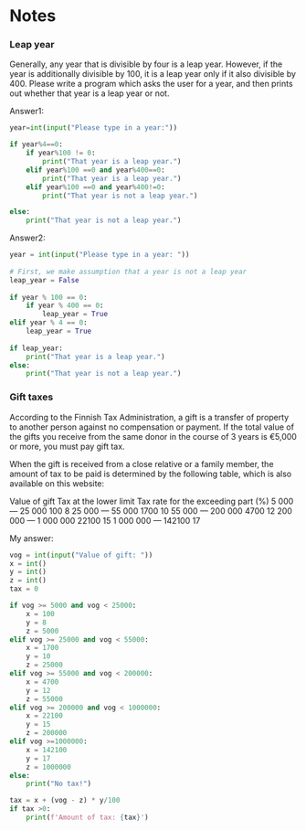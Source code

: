 # Notes

### Leap year
Generally, any year that is divisible by four is a leap year. However, if the year is additionally divisible by 100, it is a leap year only if it also divisible by 400. 
Please write a program which asks the user for a year, and then prints out whether that year is a leap year or not.

Answer1:

```python
year=int(input("Please type in a year:"))

if year%4==0:
    if year%100 != 0:
        print("That year is a leap year.")
    elif year%100 ==0 and year%400==0:
        print("That year is a leap year.")
    elif year%100 ==0 and year%400!=0:
        print("That year is not a leap year.")

else:
    print("That year is not a leap year.")

```
Answer2: 

```python
year = int(input("Please type in a year: "))
 
# First, we make assumption that a year is not a leap year
leap_year = False
 
if year % 100 == 0:
    if year % 400 == 0:
        leap_year = True
elif year % 4 == 0:
    leap_year = True
 
if leap_year:
    print("That year is a leap year.")
else:
    print("That year is not a leap year.")
```
### Gift taxes
According to the Finnish Tax Administration, a gift is a transfer of property to another person against no compensation or payment. If the total value of the gifts you receive from the same donor in the course of 3 years is €5,000 or more, you must pay gift tax.

When the gift is received from a close relative or a family member, the amount of tax to be paid is determined by the following table, which is also available on this website:

Value of gift	    Tax at the lower limit	    Tax rate for the exceeding part (%)
5 000 — 25 000	    100	                            8
25 000 — 55 000	    1700	                        10
55 000 — 200 000	4700	                        12
200 000 — 1 000 000	22100	                        15
1 000 000 —	        142100	                        17

My answer:
```python
vog = int(input("Value of gift: "))
x = int()
y = int()
z = int()
tax = 0

if vog >= 5000 and vog < 25000:
    x = 100
    y = 8
    z = 5000
elif vog >= 25000 and vog < 55000:
    x = 1700
    y = 10
    z = 25000
elif vog >= 55000 and vog < 200000:
    x = 4700
    y = 12
    z = 55000
elif vog >= 200000 and vog < 1000000:
    x = 22100
    y = 15
    z = 200000
elif vog >=1000000:
    x = 142100
    y = 17
    z = 1000000
else:
    print("No tax!")

tax = x + (vog - z) * y/100
if tax >0:
    print(f'Amount of tax: {tax}')
```
